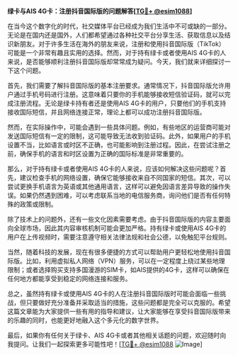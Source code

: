 **绿卡与AIS 4G卡：注册抖音国际版的问题解答[[TG💪+ @esim1088](https://t.me/s/esim1088)]**

在当今这个数字化的时代，社交媒体平台已经成为我们生活中不可或缺的一部分。无论是在国内还是国外，人们都希望通过各种社交平台分享生活、获取信息以及结识新朋友。对于许多生活在海外的朋友来说，注册和使用抖音国际版（TikTok）可能是一个非常有趣且实用的选择。然而，对于持有绿卡或者使用AIS 4G卡的人来说，是否能够顺利注册抖音国际版却常常成为疑问。今天，我们就来详细探讨一下这个问题。

首先，我们需要了解抖音国际版的基本注册要求。通常情况下，抖音国际版允许用户通过手机号码进行注册。这意味着只要你的手机能够接收短信验证码，就可以完成注册流程。无论是绿卡持有者还是使用AIS 4G卡的用户，只要他们的手机支持接收国际短信，并且网络连接正常，理论上都可以成功注册抖音国际版。

然而，在实际操作中，可能会遇到一些具体问题。例如，有些地区的运营商可能对发送国际短信有一定的限制，这可能导致无法收到验证码。此外，如果用户的手机设置不当，比如语言或时区不正确，也可能影响到注册过程。因此，在尝试注册之前，确保手机的语言和时区设置为正确的国际标准是非常重要的。

那么，对于持有绿卡或者使用AIS 4G卡的人来说，应该如何解决这些问题呢？首先，建议检查手机的网络设置，确保它能够接收来自不同国家的短信。其次，可以尝试更换手机语言为英语或其他通用语言，这样可以避免因语言差异导致的操作失误。如果仍然遇到困难，可以考虑联系当地的电信服务商，询问他们是否有任何特殊的政策或限制。

除了技术上的问题外，还有一些文化因素需要考虑。由于抖音国际版的内容主要面向全球市场，因此其内容审核机制可能会更加严格。持有绿卡或使用AIS 4G卡的用户在上传视频时，需要注意遵守相关法律法规和社会公德，以免触犯平台规则。

当然，随着科技的发展，现在有很多便捷的方式可以帮助用户更轻松地使用抖音国际版。比如，利用虚拟私人网络（VPN）服务，可以在一定程度上绕过某些地理限制；或者选择购买支持多国漫游的SIM卡，如AIS提供的4G卡，这样可以确保在任何地方都能享受到稳定的网络连接和服务。

总之，虽然持有绿卡或使用AIS 4G卡的人在注册抖音国际版时可能会面临一些挑战，但只要做好充分准备并采取适当的措施，这些问题都是完全可以克服的。希望这篇文章能为大家提供一些有用的指导和建议，让大家能够在享受抖音国际版带来的乐趣的同时，也能更好地融入这个多元化的数字世界。

最后，如果你有任何关于绿卡、AIS 4G卡或者其他相关话题的问题，欢迎随时向我提问。让我们一起探索更多可能性吧！[[TG💪+ @esim1088](https://t.me/s/esim1088) ![Image](https://i.postimg.cc/4NQfJmqS/Snipaste-2025-05-13-00-14-12.png)]